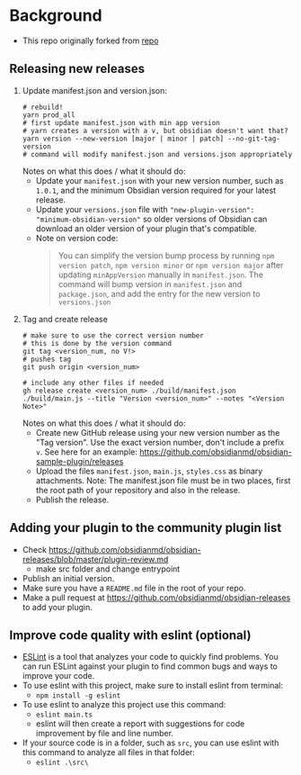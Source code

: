 # Background
- This repo originally forked from [repo](https://github.com/obsidianmd/obsidian-sample-plugin)
## Releasing new releases
1. Update manifest.json and version.json: 
	```
 	# rebuild!
 	yarn prod_all
	# first update manifest.json with min app version
 	# yarn creates a version with a v, but obsidian doesn't want that? 
	yarn version --new-version [major | minor | patch] --no-git-tag-version
	# command will modify manifest.json and versions.json appropriately
	```
	Notes on what this does / what it should do:
	 - Update your `manifest.json` with your new version number, such as `1.0.1`, and the minimum Obsidian version required for your latest release.
	 - Update your `versions.json` file with `"new-plugin-version": "minimum-obsidian-version"` so older versions of Obsidian can download an older version of your plugin that's compatible.
	 - Note on version code:
		>  You can simplify the version bump process by running `npm version patch`, `npm version minor`
		>  or `npm version major` after updating `minAppVersion` manually in `manifest.json`.
		>  The command will bump version in `manifest.json` and `package.json`,
		>  and add the entry for the new version to `versions.json`
2. Tag and create release 
	```
	# make sure to use the correct version number
 	# this is done by the version command
	git tag <version_num, no V!>
	# pushes tag
	git push origin <version_num>
 
	# include any other files if needed
	gh release create <version_num> ./build/manifest.json ./build/main.js --title "Version <version_num>" --notes "<Version Note>"
    ```
    Notes on what this does / what it should do:
	- Create new GitHub release using your new version number as the "Tag version". Use the exact version number, don't include a prefix `v`. See here for an example: https://github.com/obsidianmd/obsidian-sample-plugin/releases
	- Upload the files `manifest.json`, `main.js`, `styles.css` as binary attachments. Note: The manifest.json file must be in two places, first the root path of your repository and also in the release.
	- Publish the release.

## Adding your plugin to the community plugin list

- Check https://github.com/obsidianmd/obsidian-releases/blob/master/plugin-review.md
  - make src folder and change entrypoint
- Publish an initial version.
- Make sure you have a `README.md` file in the root of your repo.
- Make a pull request at https://github.com/obsidianmd/obsidian-releases to add your plugin.

## Improve code quality with eslint (optional)
- [ESLint](https://eslint.org/) is a tool that analyzes your code to quickly find problems. You can run ESLint against your plugin to find common bugs and ways to improve your code.
- To use eslint with this project, make sure to install eslint from terminal:
	- `npm install -g eslint`
- To use eslint to analyze this project use this command:
	- `eslint main.ts`
	- eslint will then create a report with suggestions for code improvement by file and line number.
- If your source code is in a folder, such as `src`, you can use eslint with this command to analyze all files in that folder:
	- `eslint .\src\`
